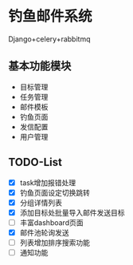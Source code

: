 # 钓鱼邮件系统

Django+celery+rabbitmq


## 基本功能模块
- 目标管理
- 任务管理
- 邮件模板
- 钓鱼页面
- 发信配置
- 用户管理


## TODO-List
- [x] task增加报错处理
- [x] 钓鱼页面设定切换跳转
- [x] 分组详情列表
- [x] 添加目标处批量导入邮件发送目标
- [ ] 丰富dashboard页面
- [x] 邮件池轮询发送
- [ ] 列表增加排序搜索功能
- [ ] 通知功能
